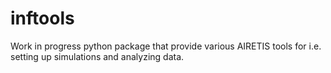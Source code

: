 # inftools
Work in progress python package that provide various AIRETIS tools for i.e. setting up simulations and analyzing data.
